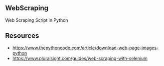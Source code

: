 ## WebScraping
Web Scraping Script in Python

## Resources
- https://www.thepythoncode.com/article/download-web-page-images-python
- https://www.pluralsight.com/guides/web-scraping-with-selenium
